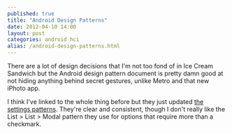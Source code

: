 ```yaml
---
published: true
title: "Android Design Patterns"
date: 2012-04-10 14:00
layout: post
categories: android hci
alias: /android-design-patterns.html
---
```

There are a lot of design decisions that I'm not too fond of in Ice Cream Sandwich but the Android design pattern document is pretty damn good at not hiding anything behind secret gestures, unlike Metro and that new iPhoto app.  

I think I've linked to the whole thing before but they just updated [the settings patterns](http://developer.android.com/design/patterns/settings.html). They're clear and consistent, though I don't really like the List > List > Modal pattern they use for options that require more than a checkmark.  